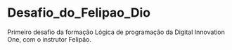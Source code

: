# Desafio_do_Felipao_Dio
Primeiro desafio da formação Lógica de programação da Digital Innovation One, com o instrutor Felipão.
